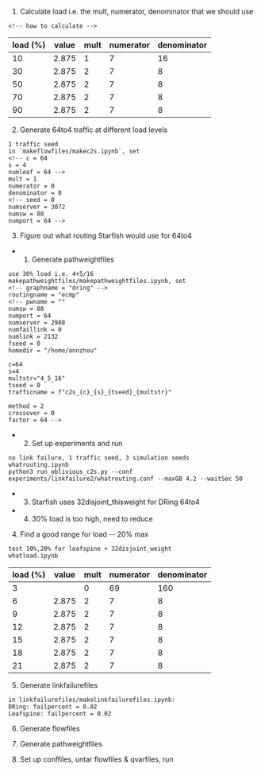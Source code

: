 1. Calculate load i.e. the mult, numerator, denominator that we should use
```
<!-- how to calculate -->
```

| load (%) | value | mult | numerator | denominator |
| -------- | ----- | ---- | --------- | ----------- |
| 10       | 2.875 | 1    | 7         | 16          |
| 30       | 2.875 | 2    | 7         | 8           |
| 50       | 2.875 | 2    | 7         | 8           |
| 70       | 2.875 | 2    | 7         | 8           |
| 90       | 2.875 | 2    | 7         | 8           |

2. Generate 64to4 traffic at different load levels
```
1 traffic seed
in `makeflowfiles/makec2s.ipynb`, set
<!-- c = 64
s = 4
numleaf = 64 -->
mult = 1
numerator = 0
denominator = 0
<!-- seed = 0
numserver = 3072
numsw = 80
numport = 64 -->
```

3. Figure out what routing Starfish would use for 64to4
- 1. Generate pathweightfiles 
```
use 30% load i.e. 4+5/16
makepathweightfiles/makepathweightfiles.ipynb, set
<!-- graphname = "dring" -->
routingname = "ecmp"
<!-- pwname = ""
numsw = 80
numport = 64
numserver = 2988
numfaillink = 0
numlink = 2132
fseed = 0
homedir = "/home/annzhou"

c=64
s=4
multstr="4_5_16"
tseed = 0
trafficname = f"c2s_{c}_{s}_{tseed}_{multstr}"

method = 2
crossover = 0
factor = 64 -->
```

- 2. Set up experiments and run
```
no link failure, 1 traffic seed, 3 simulation seeds
whatrouting.ipynb
python3 run_oblivious_c2s.py --conf experiments/linkfailure2/whatrouting.conf --maxGB 4.2 --waitSec 50
```

- 3. Starfish uses 32disjoint_thisweight for DRing 64to4

- 4. 30% load is too high, need to reduce

4. Find a good range for load -- 20% max
```
test 10%,20% for leafspine + 32disjoint_weight
whatload.ipynb
```
| load (%) | value  | mult | numerator | denominator |
| -------- | ------ | ---- | --------- | ----------- |
| 3        |        | 0    | 69        | 160         |
| 6        | 2.875 | 2    | 7         | 8           |
| 9        | 2.875 | 2    | 7         | 8           |
| 12       | 2.875 | 2    | 7         | 8           |
| 15       | 2.875 | 2    | 7         | 8           |
| 18       | 2.875 | 2    | 7         | 8           |
| 21       | 2.875 | 2    | 7         | 8           |

5. Generate linkfailurefiles
```
in linkfailurefiles/makelinkfailurefiles.ipynb:
DRing: failpercent = 0.02
Leafspine: failpercent = 0.02
```

6. Generate flowfiles

7. Generate pathweightfiles

8. Set up conffiles, untar flowfiles & qvarfiles, run